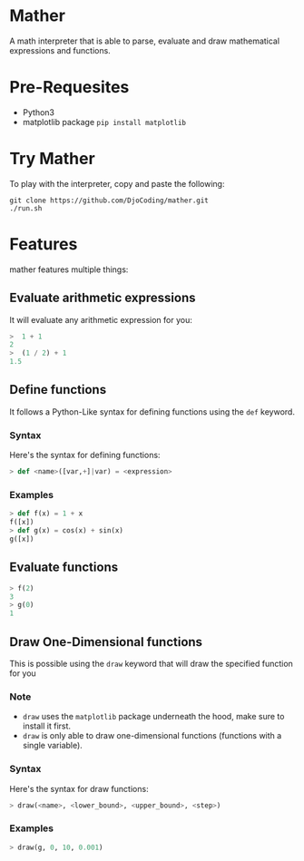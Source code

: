 # Mather
A math interpreter that is able to parse, evaluate and draw mathematical expressions and functions.

# Pre-Requesites
* Python3 
* matplotlib package ```pip install matplotlib```

# Try Mather
To play with the interpreter, copy and paste the following:
```console
git clone https://github.com/DjoCoding/mather.git
./run.sh
```

# Features
mather features multiple things:

## Evaluate arithmetic expressions
It will evaluate any arithmetic expression for you:
```python
>  1 + 1
2
>  (1 / 2) + 1
1.5
```

## Define functions
It follows a Python-Like syntax for defining functions using the `def` keyword.

### Syntax
Here's the syntax for defining functions:
```python
> def <name>([var,+]|var) = <expression>
```

### Examples
```python
> def f(x) = 1 + x
f([x])
> def g(x) = cos(x) + sin(x)
g([x])
```

## Evaluate functions
```python
> f(2)
3
> g(0)
1
```

## Draw One-Dimensional functions
This is possible using the `draw` keyword that will draw the specified function for you
### Note
* `draw` uses the `matplotlib` package underneath the hood, make sure to install it first.
* `draw` is only able to draw one-dimensional functions (functions with a single variable).

### Syntax
Here's the syntax for draw functions:
```python
> draw(<name>, <lower_bound>, <upper_bound>, <step>)
```

### Examples
```python
> draw(g, 0, 10, 0.001)
```